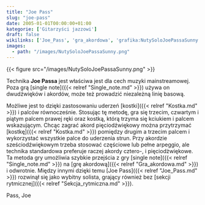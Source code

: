```yaml
---
title: "Joe Pass"
slug: "joe-pass"
date: 2005-01-01T00:00:00+01:00
kategorie: ['Gitarzyści jazzowi']
draft: false
wikilinks: ['Joe_Pass', 'gra_akordowa', 'grafika:NutySoloJoePassaSunny.png', 'kostka', 'kostka', 'linia_basowa', 'mainstream', 'pi%C4%99ciod%C5%BAwi%C4%99k', 'sekcja_rytmiczna', 'single_note', 'single_note']
images:
  - path: "/images/NutySoloJoePassaSunny.png"
---
```

{{< figure src="/images/NutySoloJoePassaSunny.png" >}}

Technika **Joe Passa** jest właściwa jest dla cech muzyki
mainstreamowej<!-- link nie odnosił się do niczego: 'Joe Pass' ('content/książka/Joe_Pass.md') links to 'mainstream' ('content/książka/mainstream.md') and that does not exist -->. Poza grą [single
note]({{< relref "Single_note.md" >}}) używa on dwudźwięków i akordów, może też
prowadzić niezależną linię basową<!-- link nie odnosił się do niczego: 'Joe Pass' ('content/książka/Joe_Pass.md') links to 'linia_basowa' ('content/książka/linia_basowa.md') and that does not exist -->.

Możliwe jest to dzięki zastosowaniu uderzeń [kostki]({{< relref "Kostka.md" >}})
i palców równocześnie. Stosując tę metodę, gra się trzecim, czwartym i
piątym palcem prawej ręki oraz kostką, którą trzyma się kciukiem i
palcem wskazującym. Chcąc zagrać akord pięciodźwiękowy można przytrzymać
[kostkę]({{< relref "Kostka.md" >}}) pomiędzy drugim a trzecim palcem i
wykorzystać wszystkie palce do uderzenia strun. Przy akordzie
sześciodźwiękowym trzeba stosować częściowe lub pełne arpeggio, ale
technika standardowa preferuje raczej akordy cztero-, i
pięciodżwiękowe<!-- link nie odnosił się do niczego: 'Joe Pass' ('content/książka/Joe_Pass.md') links to 'pięciodźwięk' ('content/książka/pięciodźwięk.md') and that does not exist -->. Ta metoda gry umożliwia
szybkie przejścia z gry [single note]({{< relref "Single_note.md" >}}) na [grę
akordową]({{< relref "Gra_akordowa.md" >}}) i odwrotnie. Między innymi dzięki
temu [Joe Pass]({{< relref "Joe_Pass.md" >}}) rozwinął się jako wybitny solista,
grający również bez [sekcji rytmicznej]({{< relref "Sekcja_rytmiczna.md" >}}).

Pass, Joe<!-- link nie odnosił się do niczego: 'Joe Pass' ('content/książka/Joe_Pass.md') links to 'kategoria:gitarzyści_jazzowi' ('content/książka/kategoria:gitarzyści_jazzowi.md') and that does not exist -->
